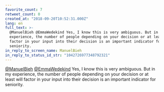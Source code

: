```yaml
---
favorite_count: 7
retweet_count: 0
created_at: "2018-09-20T10:52:31.000Z"
lang: en
full_text: >-
  @ManuelBieh @EmmaWedekind Yes, I know this is very ambiguous. But in my
  experience, the number of people depending on your decision or at least will
  factor in your input into their decision is an important indicator for
  seniority.
in_reply_to_screen_name: ManuelBieh
in_reply_to_status_id_str: "1042726977348792321"
---
```


[@ManuelBieh](https://twitter.com/ManuelBieh)
[@EmmaWedekind](https://twitter.com/EmmaWedekind) Yes, I know this is very
ambiguous. But in my experience, the number of people depending on your decision
or at least will factor in your input into their decision is an important
indicator for seniority.
